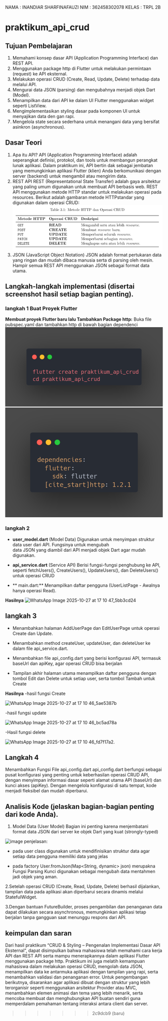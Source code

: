 NAMA  : INANDIAR SHARFINAFAUZI
NIM   : 362458302078
KELAS : TRPL 2B 
# praktikum_api_crud
## Tujuan Pembelajaran 
1. Memahami konsep dasar API (Application Programming Interface) dan REST API.
2. Menggunakan package http di Flutter untuk melakukan permintaan (request) ke API eksternal.
3. Melakukan operasi CRUD (Create, Read, Update, Delete) terhadap data melalui API.
4. Mengurai data JSON (parsing) dan mengubahnya menjadi objek Dart (Model). 
5. Menampilkan data dari API ke dalam UI Flutter menggunakan widget seperti ListView.
6. Mengimplementasikan styling dasar pada komponen UI untuk menyajikan data den gan rapi.
7. Mengelola state secara sederhana untuk menangani data yang bersifat asinkron (asynchronous).

 ## Dasar Teori 
1.  Apa itu API?
 API (Application Programming Interface) adalah seperangkat definisi, protokol, dan tools untuk membangun perangkat lunak aplikasi. Dalam praktikum ini, API bertin dak sebagai jembatan yang memungkinkan aplikasi Flutter (klien) Anda berkomunikasi dengan server (backend) untuk mengambil atau mengirim data.
 2.  REST API
 REST (Representational State Transfer) adalah gaya arsitektur yang paling umum digunakan untuk membuat API berbasis web. REST API menggunakan metode HTTP standar untuk melakukan operasi pada resources. Berikut adalah gambaran metode HTTPstandar yang digunakan dalam operasi CRUD:
![alt text](image.png)
3.  JSON (JavaScript Object Notation)
 JSON adalah format pertukaran data yang ringan dan mudah dibaca manusia serta di parsing oleh mesin. Hampir semua REST API menggunakan JSON sebagai format data utama.

 ## Langkah-langkah implementasi (disertai screenshot hasil setiap bagian penting).
 ### langkah 1 Buat Proyek Flutter
 **Membuat proyek Flutter baru lalu Tambahkan Package http:** Buka file pubspec.yaml dan tambahkan http di bawah bagian dependenci
 ![alt text](image-1.png)
 ![alt text](image-2.png)
 ### langkah 2 
 - **user_model.dart** (Model Data)
 Digunakan untuk menyimpan struktur data user dari API. Fungsinya untuk mengubah   
 data JSON yang diambil dari API menjadi objek Dart agar mudah digunakan.

 - **api_service.dart** (Service API)
  Berisi fungsi-fungsi penghubung ke API, seperti fetchUsers(), CreateUsers(), UpdateUsers(), dan DeleteUsers() untuk operasi CRUD
  
- ** main.dart:**
Menampilkan daftar pengguna (UserListPage - Awalnya hanya operasi Read).

**Hasilnya**
![WhatsApp Image 2025-10-27 at 17 10 47_5bb3cd24](https://github.com/user-attachments/assets/c420ff4b-a64a-4a4b-8907-1a5e2f754b68)
## langkah 3
- Menambahkan halaman AddUserPage dan EditUserPage untuk operasi Create dan Update.

- Menambahkan method createUser, updateUser, dan deleteUser ke dalam file api_service.dart.
  
- Menambahkan file api_config.dart yang berisi konfigurasi API, termasuk baseUrl dan apiKey, agar operasi CRUD bisa berjalan
  
- Tampilan akhir halaman utama menampilkan daftar pengguna dengan tombol Edit dan Delete untuk setiap user, serta tombol Tambah untuk Create

**Hasilnya**
-hasil fungsi Create 

![WhatsApp Image 2025-10-27 at 17 10 46_5ae5387b](https://github.com/user-attachments/assets/48c9c090-f90c-495b-84eb-76bbd0b06826)

-hasil fungsi update

![WhatsApp Image 2025-10-27 at 17 10 46_bc5ad78a](https://github.com/user-attachments/assets/505e5484-81e2-4b7f-bb6a-803a6e5a2169)

-Hasil fungsi delete

![WhatsApp Image 2025-10-27 at 17 10 46_fd7f17a2](https://github.com/user-attachments/assets/4f839fef-222c-4699-9843-77b30cf345cb).

## Langkah 4
Menambahkan Fungsi File api_config.dart
api_config.dart berfungsi sebagai pusat konfigurasi yang penting untuk keberhasilan operasi CRUD API, dengan menyimpan informasi dasar seperti alamat utama API (baseUrl) dan kunci akses (apiKey). Dengan mengelola konfigurasi di satu tempat, kode menjadi fleksibel dan mudah diperbarui.

## Analisis Kode (jelaskan bagian-bagian penting dari kode Anda).
1. Model Data (User Model)
Bagian ini penting karena menjembatani format data JSON dari server ke objek Dart yang kuat (strongly-typed)
<img width="1380" height="1266" alt="image" src="https://github.com/user-attachments/assets/d3515c8d-de05-4925-8f7a-55d74df62f02" />
penjelasan:

- pada user class digunakan untuk mendifinisikan struktur data agar setiap data pengguna memiliki data yang jelas
  
- pada factory User.fromJson(Map<String, dynamic> json)  merupakna  Fungsi Parsing Kunci digunakan sebagai mengubah data mentahmen jadi objek yang aman.
  
2.Setelah operasi CRUD (Create, Read, Update, Delete) berhasil dijalankan, tampilan data pada aplikasi akan diperbarui secara dinamis melalui StatefulWidget.

3.Dengan bantuan FutureBuilder, proses pengambilan dan penanganan data dapat dilakukan secara asynchronous, memungkinkan aplikasi tetap berjalan tanpa gangguan saat menunggu respons dari API.

## keimpulan dan saran
Dari hasil praktikum “CRUD & Styling – Pengenalan Implementasi Dasar API Eksternal”, dapat disimpulkan bahwa mahasiswa telah memahami cara kerja API dan REST API serta mampu menerapkannya dalam aplikasi Flutter menggunakan package http. Praktikum ini juga melatih kemampuan mahasiswa dalam melakukan operasi CRUD, mengolah data JSON, menampilkan data ke antarmuka aplikasi dengan tampilan yang rapi, serta menambahkan validasi dan penanganan error. Untuk pengembangan berikutnya, disarankan agar aplikasi dibuat dengan struktur yang lebih terorganisir seperti menggunakan arsitektur Provider atau MVC, menambahkan elemen animasi dan tema yang lebih menarik, serta mencoba membuat dan menghubungkan API buatan sendiri guna memperdalam pemahaman tentang interaksi antara client dan server.











 

 


 
 
>>>>>>> 2c9dcb9 (baru)
